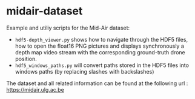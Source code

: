 # midair-dataset
Example and utiliy scripts for the Mid-Air dataset:
* `hdf5-depth_viewer.py` shows how to navigate through the HDF5 files, how to open the float16 PNG pictures and displays synchronously a depth map video stream with the corresponding ground-truth drone position. 
* `hdf5_windows_paths.py` will convert paths stored in the HDF5 files into windows paths (by replacing slashes with backslashes)

The dataset and all related information can be found at the following url : https://midair.ulg.ac.be
